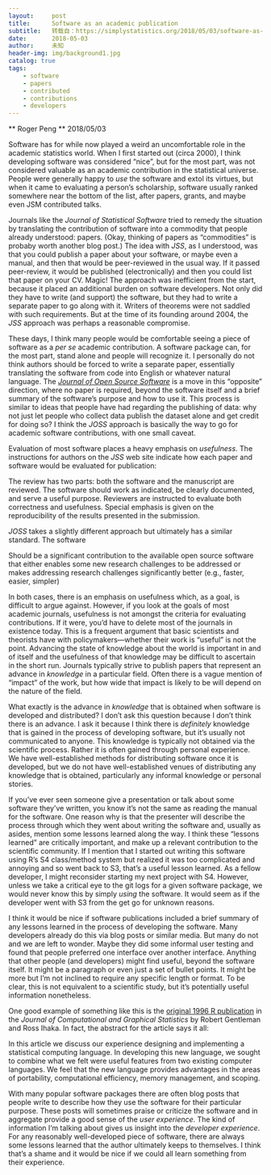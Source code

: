 ```yaml
---
layout:     post
title:      Software as an academic publication
subtitle:   转载自：https://simplystatistics.org/2018/05/03/software-as-an-academic-publication/
date:       2018-05-03
author:     未知
header-img: img/background1.jpg
catalog: true
tags:
    - software
    - papers
    - contributed
    - contributions
    - developers
---
```



**
Roger Peng
**
2018/05/03


Software has for while now played a weird an uncomfortable role in the academic statistics world. When I first started out (circa 2000), I think developing software was considered “nice”, but for the most part, was not considered valuable as an academic contribution in the statistical universe. People were generally happy to *use* the software and extol its virtues, but when it came to evaluating a person’s scholarship, software usually ranked somewhere near the bottom of the list, after papers, grants, and maybe even JSM contributed talks.

Journals like the *Journal of Statistical Software* tried to remedy the situation by translating the contribution of software into a commodity that people already understood: papers. (Okay, thinking of papers as “commodities” is probaby worth another blog post.) The idea with *JSS*, as I understood, was that you could publish a paper about your software, or maybe even a manual, and then that would be peer-reviewed in the usual way. If it passed peer-review, it would be published (electronically) and then you could list that paper on your CV. Magic! The approach was inefficient from the start, because it placed an additional burden on software developers. Not only did they have to write (and support) the software, but they had to write a separate paper to go along with it. Writers of theorems were not saddled with such requirements. But at the time of its founding around 2004, the *JSS* approach was perhaps a reasonable compromise.

These days, I think many people would be comfortable seeing a piece of software as a *per se* academic contribution. A software package can, for the most part, stand alone and people will recognize it. I personally do not think authors should be forced to write a separate paper, essentially translating the software from code into English or whatever natural language. The [*Journal of Open Source Software*](http://joss.theoj.org/.) is a move in this “opposite” direction, where no paper is required, beyond the software itself and a brief summary of the software’s purpose and how to use it. This process is similar to ideas that people have had regarding the publishing of data: why not just let people who collect data publish the dataset alone and get credit for doing so? I think the *JOSS* approach is basically the way to go for academic software contributions, with one small caveat.

Evaluation of most software places a heavy emphasis on *usefulness*. The instructions for authors on the *JSS* web site indicate how each paper and software would be evaluated for publication:

> 
The review has two parts: both the software and the manuscript are reviewed. The software should work as indicated, be clearly documented, and serve a useful purpose. Reviewers are instructed to evaluate both correctness and usefulness. Special emphasis is given on the reproducibility of the results presented in the submission.


*JOSS* takes a slightly different approach but ultimately has a similar standard. The software

> 
Should be a significant contribution to the available open source software that either enables some new research challenges to be addressed or makes addressing research challenges significantly better (e.g., faster, easier, simpler)


In both cases, there is an emphasis on usefulness which, as a goal, is difficult to argue against. However, if you look at the goals of most academic journals, usefulness is not amongst the criteria for evaluating contributions. If it were, you’d have to delete most of the journals in existence today. This is a frequent argument that basic scientists and theorists have with policymakers—whether their work is “useful” is not the point. Advancing the state of knowledge about the world is important in and of itself and the usefulness of that knowledge may be difficult to ascertain in the short run. Journals typically strive to publish papers that represent an advance in *knowledge* in a particular field. Often there is a vague mention of “impact” of the work, but how wide that impact is likely to be will depend on the nature of the field.

What exactly is the advance in *knowledge* that is obtained when software is developed and distributed? I don’t ask this question because I don’t think there is an advance. I ask it because I think there is *definitely* knowledge that is gained in the process of developing software, but it’s usually not communicated to anyone. This knowledge is typically not obtained via the scientific process. Rather it is often gained through personal experience. We have well-established methods for distributing software once it is developed, but we do not have well-established venues of distributing any knowledge that is obtained, particularly any informal knowledge or personal stories.

If you’ve ever seen someone give a presentation or talk about some software they’ve written, you know it’s not the same as reading the manual for the software. One reason why is that the presenter will describe the process through which they went about writing the software and, usually as asides, mention some lessons learned along the way. I think these “lessons learned” are critically important, and make up a relevant contribution to the scientific community. If I mention that I started out writing this software using R’s S4 class/method system but realized it was too complicated and annoying and so went back to S3, that’s a useful lesson learned. As a fellow developer, I might reconsider starting my next project with S4. However, unless we take a critical eye to the git logs for a given software package, we would never know this by simply *using* the software. It would seem as if the developer went with S3 from the get go for unknown reasons.

I think it would be nice if software publications included a brief summary of any lessons learned in the process of developing the software. Many developers already do this via blog posts or similar media. But many do not and we are left to wonder. Maybe they did some informal user testing and found that people preferred one interface over another interface. Anything that other people (and developers) might find useful, beyond the software itself. It might be a paragraph or even just a set of bullet points. It might be more but I’m not inclined to require any specific length or format. To be clear, this is not equivalent to a scientific study, but it’s potentially useful information nonetheless.

One good example of something like this is the [original 1996 R publication](https://www.tandfonline.com/doi/abs/10.1080/10618600.1996.10474713) in the *Journal of Computational and Graphical Statistics* by Robert Gentleman and Ross Ihaka. In fact, the abstract for the article says it all:

> 
In this article we discuss our experience designing and implementing a statistical computing language. In developing this new language, we sought to combine what we felt were useful features from two existing computer languages. We feel that the new language provides advantages in the areas of portability, computational efficiency, memory management, and scoping.


With many popular software packages there are often blog posts that people write to describe how they use the software for their particular purpose. These posts will sometimes praise or criticize the software and in aggregate provide a good sense of the *user experience*. The kind of information I’m talking about gives us insight into the *developer experience*. For any reasonably well-developed piece of software, there are always some lessons learned that the author ultimately keeps to themselves. I think that’s a shame and it would be nice if we could all learn something from their experience.
